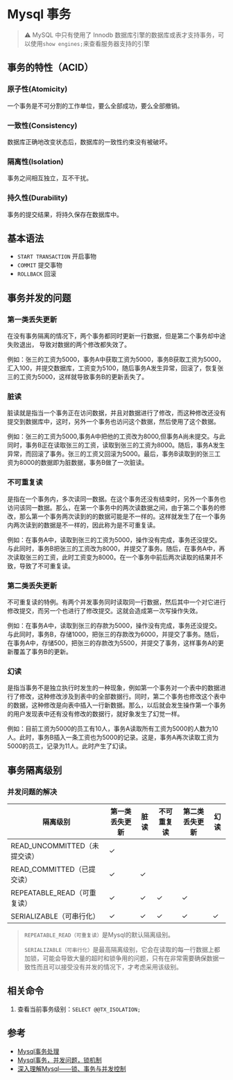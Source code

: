# Mysql 事务

> ⚠️ MySQL 中只有使用了 Innodb 数据库引擎的数据库或表才支持事务，可以使用`show engines;`来查看服务器支持的引擎

## 事务的特性（ACID）

### 原子性(Atomicity)

一个事务是不可分割的工作单位，要么全部成功，要么全部撤销。

### 一致性(Consistency)

数据库正确地改变状态后，数据库的一致性约束没有被破坏。

### 隔离性(Isolation)

事务之间相互独立，互不干扰。

### 持久性(Durability)

事务的提交结果，将持久保存在数据库中。

## 基本语法

- `START TRANSACTION` 开启事物
- `COMMIT` 提交事物
- `ROLLBACK` 回滚

## 事务并发的问题

### 第一类丢失更新

在没有事务隔离的情况下，两个事务都同时更新一行数据，但是第二个事务却中途失败退出， 导致对数据的两个修改都失效了。

例如：张三的工资为5000，事务A中获取工资为5000，事务B获取工资为5000，汇入100，并提交数据库，工资变为5100，随后事务A发生异常，回滚了，恢复张三的工资为5000，这样就导致事务B的更新丢失了。

### 脏读

脏读就是指当一个事务正在访问数据，并且对数据进行了修改，而这种修改还没有提交到数据库中，这时，另外一个事务也访问这个数据，然后使用了这个数据。

例如：张三的工资为5000,事务A中把他的工资改为8000,但事务A尚未提交。与此同时，事务B正在读取张三的工资，读取到张三的工资为8000。随后，事务A发生异常，而回滚了事务。张三的工资又回滚为5000。最后，事务B读取到的张三工资为8000的数据即为脏数据，事务B做了一次脏读。

### 不可重复读

是指在一个事务内，多次读同一数据。在这个事务还没有结束时，另外一个事务也访问该同一数据。那么，在第一个事务中的两次读数据之间，由于第二个事务的修改，那么第一个事务两次读到的的数据可能是不一样的。这样就发生了在一个事务内两次读到的数据是不一样的，因此称为是不可重复读。

例如：在事务A中，读取到张三的工资为5000，操作没有完成，事务还没提交。与此同时，事务B把张三的工资改为8000，并提交了事务。随后，在事务A中，再次读取张三的工资，此时工资变为8000。在一个事务中前后两次读取的结果并不致，导致了不可重复读。

### 第二类丢失更新

不可重复读的特例。有两个并发事务同时读取同一行数据，然后其中一个对它进行修改提交，而另一个也进行了修改提交。这就会造成第一次写操作失效。 

例如：在事务A中，读取到张三的存款为5000，操作没有完成，事务还没提交。与此同时，事务B，存储1000，把张三的存款改为6000，并提交了事务。随后，在事务A中，存储500，把张三的存款改为5500，并提交了事务，这样事务A的更新覆盖了事务B的更新。

### 幻读

是指当事务不是独立执行时发生的一种现象，例如第一个事务对一个表中的数据进行了修改，这种修改涉及到表中的全部数据行。同时，第二个事务也修改这个表中的数据，这种修改是向表中插入一行新数据。那么，以后就会发生操作第一个事务的用户发现表中还有没有修改的数据行，就好象发生了幻觉一样。

例如：目前工资为5000的员工有10人，事务A读取所有工资为5000的人数为10人。此时，事务B插入一条工资也为5000的记录。这是，事务A再次读取工资为5000的员工，记录为11人。此时产生了幻读。

## 事务隔离级别

### 并发问题的解决

隔离级别 | 第一类丢失更新 | 脏读 | 不可重复读 | 第二类丢失更新 | 幻读 
---|---|---|---|---|---
READ_UNCOMMITTED（未提交读） | &check; ||||
READ_COMMITTED（已提交读） | &check; | &check;|||
REPEATABLE_READ（可重复读） | &check; | &check; | &check; | &check;|
SERIALIZABLE（可串行化） | &check; | &check; | &check; | &check; | &check;

> `REPEATABLE_READ（可重复读）`是Mysql的默认隔离级别。
>
> `SERIALIZABLE（可串行化）`是最高隔离级别，它会在读取的每一行数据上都加锁，可能会导致大量的超时和锁争用的问题，只有在非常需要确保数据一致性而且可以接受没有并发的情况下，才考虑采用该级别。

## 相关命令

1. 查看当前事务级别：`SELECT @@TX_ISOLATION;`

## 参考

- [Mysql事务处理](https://www.bilibili.com/video/BV1Vt4117783?p=2)
- [Mysql事务，并发问题，锁机制](https://www.cnblogs.com/fidelQuan/p/4549068.html)
- [深入理解Mysql——锁、事务与并发控制](https://juejin.im/entry/5aa9ed73518825558b3da65e)
